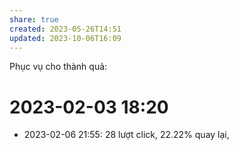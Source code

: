 ```yaml
---
share: true
created: 2023-05-26T14:51
updated: 2023-10-06T16:09
---
```

Phục vụ cho thành quả:

# 2023-02-03 18:20
- 2023-02-06 21:55: 28 lượt click, 22.22% quay lại,
